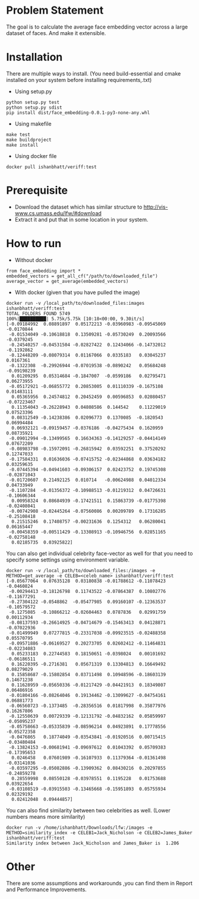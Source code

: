 # Problem Statement
The goal is to calculate the average face embedding vector across a large dataset of
faces. And make it extensible.

# Installation
There are multiple ways to install.
(You need build-essential and cmake installed on your system before installing requirements,.txt)

- Using setup.py
```
python setup.py test
python setup.py sdist
pip install dist/face_embedding-0.0.1-py3-none-any.whl
```
- Using makefile
```
make test
make buildproject
make install
```
- Using docker file
```
docker pull ishanbhatt/veriff:test
```

# Prerequisite
- Download the dataset which has similar structure to http://vis-www.cs.umass.edu/lfw/#download
- Extract it and put that in some location in your system.

# How to run
- Without docker
```
from face_embedding import *
embedded_vectors = get_all_cf("/path/to/downloaded_file")
average_vector = get_average(embedded_vectors)
```

- With docker (given that you have pulled the image)
```
docker run -v /local_path/to/downloaded_files:images ishanbhatt/veriff:test
TOTAL FOLDERS FOUND 5749
100%|██████████| 5.75k/5.75k [10:18<00:00, 9.30it/s]
[-0.09184992  0.08891897  0.05172213 -0.03960983 -0.09545069 -0.0170844
 -0.01534049 -0.10618818  0.13509281 -0.05730249  0.20093566 -0.0379245
 -0.24540257 -0.04531504 -0.02827422  0.12434066 -0.14732012 -0.1192862
 -0.12448209 -0.08079314  0.01167066  0.0335183   0.03045237  0.0167361
 -0.1322308  -0.29926944 -0.07019538 -0.0890242   0.05684248 -0.09198239
  0.01209295  0.05314684 -0.1847007  -0.0599186   0.02795471  0.06273955
 -0.05172921 -0.06855772  0.20853005  0.01110339 -0.1675108   0.01483111
  0.05365956  0.24574812  0.20452459  0.00596853  0.02080457 -0.07223467
  0.11354043 -0.26228943  0.04808586  0.144542    0.11229019  0.07523396
  0.08312549 -0.14238386  0.02096773  0.1370085  -0.1820543   0.06994484
  0.06932121 -0.09159457 -0.0376186  -0.04275434  0.1620959   0.08735921
 -0.09012994 -0.13499565  0.16634363 -0.14129257 -0.04414149  0.07672209
 -0.08983798 -0.15972091 -0.26815942  0.03592251  0.37520292  0.12747033
 -0.17584331  0.01636036 -0.07415752 -0.02344868  0.03634182  0.03259635
 -0.07445394 -0.04941603 -0.09306157  0.02423752  0.19745308 -0.02871043
 -0.01720607  0.21492125  0.010714   -0.00624988  0.04012334  0.04733949
 -0.1107284  -0.01356372 -0.10988513 -0.01219312  0.04726631 -0.10606344
  0.00958324  0.08684939 -0.17421511  0.15863739 -0.01775398 -0.02408041
 -0.00742908 -0.02445264 -0.07560086  0.00209789  0.17316285 -0.25108418
  0.21515246  0.17408757 -0.00231636  0.1254312   0.06280041  0.06165447
 -0.00458359 -0.00511429 -0.13308913 -0.10946756  0.02851165 -0.02758148
  0.02185735  0.03925822]
```
You can also get individual celebrity face-vector as well for that you need to specify some settings using environment variable.
```
docker run -v /local_path/to/downloaded_files:/images -e METHOD=get_average -e CELEB=<celeb_name> ishanbhatt/veriff:test
[-0.05677064  0.07635128  0.03180838 -0.01788612 -0.11078423 -0.0460824
 -0.00294413 -0.18126798  0.11743522 -0.07864387  0.10802776 -0.11677291
 -0.27304122 -0.0548862  -0.05477985  0.09160107 -0.12363537 -0.10579572
 -0.1275085  -0.10866212 -0.02604463  0.0787836   0.02991759  0.00112934
 -0.08137593 -0.26614925 -0.04714679 -0.15463413  0.04128871 -0.07022936
 -0.01499949  0.07277815 -0.23317038 -0.09923515 -0.02488358  0.05570795
 -0.09571886 -0.06169527  0.20273705  0.02602412 -0.11464831 -0.02234083
  0.05233183  0.22744583  0.18150651 -0.0398024   0.00101692 -0.06186511
  0.16220395 -0.2716381   0.05671319  0.13304813  0.16649492  0.08279029
  0.15858687 -0.15802854  0.03711498  0.10948596 -0.18603139  0.14671238
  0.11628959 -0.05650336 -0.01217429 -0.04421913  0.18349807  0.06486916
 -0.01804166 -0.08264046  0.19134462 -0.13099627 -0.04754161  0.06881773
 -0.06560723 -0.1373485  -0.28356516  0.01817998  0.35877976  0.16267806
 -0.12550639  0.00729339 -0.12131792 -0.04832162  0.05859997 -0.05095237
 -0.05758663 -0.05335839 -0.08596214  0.04923891  0.17778556 -0.05272358
 -0.0476865   0.18774049 -0.03543841 -0.01920516  0.00715415 -0.03480484
 -0.13824153 -0.00681941 -0.09697612  0.01043392  0.05709383 -0.17395653
  0.0246458   0.07601989 -0.16107933  0.11379364 -0.01361498 -0.03141036
 -0.03597295 -0.05082886 -0.13909362  0.08430216  0.20297855 -0.24859278
  0.28559998  0.08550128 -0.03978551  0.1195228   0.01753688  0.03922654
 -0.03108519 -0.03915503 -0.13465668 -0.15951893  0.05755934  0.02329192
  0.02412048  0.09444857]
```
You can also find similarity between two celebrities as well. (Lower numbers means more similarity)
```
docker run -v /home/ishanbhatt/Downloads/lfw:/images -e METHOD=similarity_index -e CELEB1=Jack_Nicholson -e CELEB2=James_Baker ishanbhatt/veriff:test
Similarity index between Jack_Nicholson and James_Baker is  1.206
```

# Other
There are some assumptions and workarounds ,you can find them in Report and Performance Improvements. 
